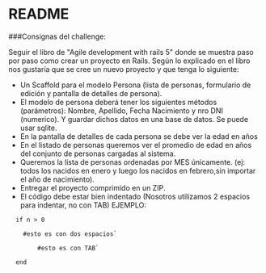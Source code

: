 # README

###Consignas del challenge:

Seguir el libro de "Agile development with rails 5" donde se muestra paso por paso como crear un proyecto en Rails. 
Según lo explicado en el libro nos gustaría que se cree un nuevo proyecto y que tenga lo siguiente:
* Un Scaffold para el modelo Persona (lista de personas, formulario de edición y pantalla de detalles de persona).
* El modelo de persona deberá tener los siguientes métodos (parámetros): Nombre, Apellido, Fecha Nacimiento y nro DNI (numerico). Y guardar dichos datos en una base de datos. Se puede usar sqlite.
* En la pantalla de detalles de cada persona se debe ver la edad en años 
* En el listado de personas queremos ver el promedio de edad en años del conjunto de personas cargadas al sistema.
* Queremos la lista de personas ordenadas por MES únicamente. (ej: todos los nacidos en enero y luego los nacidos en febrero,sin importar el año de nacimiento).
* Entregar el proyecto comprimido en un ZIP.
* El código debe estar bien indentado (Nosotros utilizamos 2 espacios para indentar, no con TAB)
EJEMPLO:
```
  if n > 0
  
    #esto es con dos espacios`

        #esto es con TAB`

  end
```

